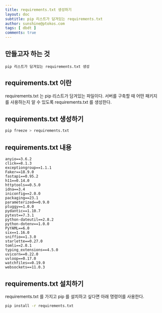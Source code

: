 ```yaml
---
title: requirements.txt 생성하기
layout: doc
subtitle: pip 리스트가 담겨있는 requirements.txt 
author: sunshine@ptokos.com
tags: [ dbdt ]
comments: true
---
```


## 만들고자 하는 것
`pip 리스트가 담겨있는 requirements.txt 생성`

## requirements.txt 이란
requirements.txt 는 pip 리스트가 담겨있는 파일이다.
서버를 구축할 때 어떤 패키지를 사용하는지 알 수 있도록 requirements.txt 를 생성한다.

## requirements.txt 생성하기
```bash
pip freeze > requirements.txt
```

## requirements.txt 내용
```
anyio==3.6.2
click==8.1.3
exceptiongroup==1.1.1
Faker==18.9.0
fastapi==0.95.2
h11==0.14.0
httptools==0.5.0
idna==3.4
iniconfig==2.0.0
packaging==23.1
parameterized==0.9.0
pluggy==1.0.0
pydantic==1.10.7
pytest==7.3.1
python-dateutil==2.8.2
python-dotenv==1.0.0
PyYAML==6.0
six==1.16.0
sniffio==1.3.0
starlette==0.27.0
tomli==2.0.1
typing_extensions==4.5.0
uvicorn==0.22.0
uvloop==0.17.0
watchfiles==0.19.0
websockets==11.0.3
```

## requirements.txt 설치하기
requirements.txt 를 가지고 pip 를 설치하고 싶다면 아래 명령어를 사용한다.
```bash
pip install -r requirements.txt
```
